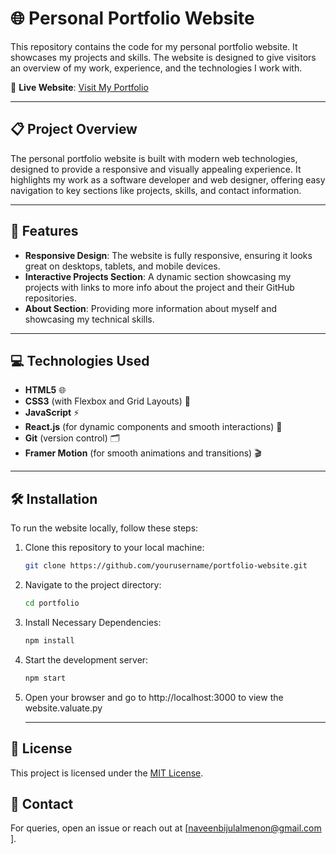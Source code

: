 # 🌐 Personal Portfolio Website 

This repository contains the code for my personal portfolio website. It showcases my projects and skills. The website is designed to give visitors an overview of my work, experience, and the technologies I work with.

🔗 **Live Website**: [Visit My Portfolio](https://naveenbijulalmenon-portfolio.netlify.app/)

---

## 📋 Project Overview 

The personal portfolio website is built with modern web technologies, designed to provide a responsive and visually appealing experience. It highlights my work as a software developer and web designer, offering easy navigation to key sections like projects, skills, and contact information.

---

## 🚀 Features 

- **Responsive Design**: The website is fully responsive, ensuring it looks great on desktops, tablets, and mobile devices.
- **Interactive Projects Section**: A dynamic section showcasing my projects with links to more info about the project and their GitHub repositories.
- **About Section**: Providing more information about myself and showcasing my technical skills.

---

## 💻 Technologies Used 

- **HTML5** 🌐
- **CSS3** (with Flexbox and Grid Layouts) 🎨
- **JavaScript** ⚡
- **React.js** (for dynamic components and smooth interactions) 🔄
- **Git** (version control) 🗂️
- **Framer Motion** (for smooth animations and transitions) 🎬

---

## 🛠️ Installation 

To run the website locally, follow these steps:

1. Clone this repository to your local machine:
   ```bash
   git clone https://github.com/yourusername/portfolio-website.git
   ```
2. Navigate to the project directory:
   ```bash
   cd portfolio
   ```
3. Install Necessary Dependencies:
   ```bash
   npm install
   ```
4. Start the development server:
   ```bash
   npm start
   ```
5. Open your browser and go to http://localhost:3000 to view the website.valuate.py

   ---
   
## 📜 License 

This project is licensed under the [MIT License](LICENSE).

## 📧 Contact 

For queries, open an issue or reach out at [naveenbijulalmenon@gmail.com ].
